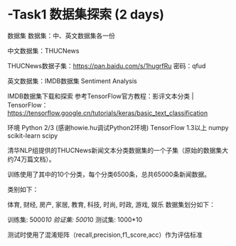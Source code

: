 # -Task1 数据集探索 (2 days)
数据集
数据集：中、英文数据集各一份

中文数据集：THUCNews

THUCNews数据子集：https://pan.baidu.com/s/1hugrfRu 密码：qfud

英文数据集：IMDB数据集 Sentiment Analysis

IMDB数据集下载和探索
参考TensorFlow官方教程：影评文本分类  |  TensorFlow：https://tensorflow.google.cn/tutorials/keras/basic_text_classification

环境
Python 2/3 (感谢howie.hu调试Python2环境)
TensorFlow 1.3以上
numpy
scikit-learn
scipy

清华NLP组提供的THUCNews新闻文本分类数据集的一个子集（原始的数据集大约74万篇文档）。

训练使用了其中的10个分类，每个分类6500条，总共65000条新闻数据。

类别如下：

体育, 财经, 房产, 家居, 教育, 科技, 时尚, 时政, 游戏, 娱乐
数据集划分如下：

训练集: 5000*10
验证集: 500*10
测试集: 1000*10

测试时使用了混淆矩阵（recall,precision,f1_score,acc）作为评估标准 
